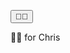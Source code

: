 <html>
  
  <script src="./flash.min.js"></script>
  <script>
    function bumpIt(){
      window.FlashMessage.info('BUMP IT!', {
        progress: true,
        interactive: true,
        timeout: 1000,
        appear_delay: 200,
        container: '.flash-container',
        theme: 'default'
    });
  </script>

<button onclick="bumpIt()">🤜🤛</button>

🤜🤛 for Chris  
</html>

